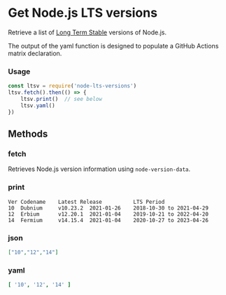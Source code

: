 # Get Node.js LTS versions

Retrieve a list of [Long Term Stable](https://nodejs.org/en/about/releases/) versions of Node.js.

The output of the yaml function is designed to populate a GitHub Actions matrix declaration.

### Usage

```js
const ltsv = require('node-lts-versions')
ltsv.fetch().then(() => {
    ltsv.print()  // see below
    ltsv.yaml()
})
```

## Methods

### fetch

Retrieves Node.js version information using `node-version-data`.

### print

````
Ver Codename    Latest Release          LTS Period
10  Dubnium     v10.23.2  2021-01-26    2018-10-30 to 2021-04-29
12  Erbium      v12.20.1  2021-01-04    2019-10-21 to 2022-04-20
14  Fermium     v14.15.4  2021-01-04    2020-10-27 to 2023-04-26
````

### json

```json
["10","12","14"]
```

### yaml

```yaml
[ '10', '12', '14' ]
```

